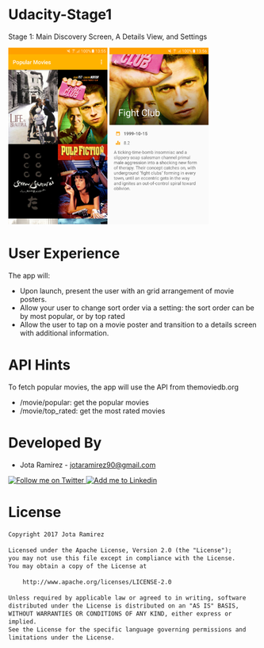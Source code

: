 # Udacity-Stage1
Stage 1: Main Discovery Screen, A Details View, and Settings

<img src="art/main.png" width="200px" height="356px" />
<img src="art/details.png" width="200px" height="356px" />

# User Experience
The app will:
* Upon launch, present the user with an grid arrangement of movie posters.
* Allow your user to change sort order via a setting: the sort order can be by most popular, or by top rated
* Allow the user to tap on a movie poster and transition to a details screen with additional information.

# API Hints
To fetch popular movies, the app will use the API from themoviedb.org
* /movie/popular: get the popular movies
* /movie/top_rated: get the most rated movies


# Developed By

* Jota Ramirez - <jotaramirez90@gmail.com>

<a href="https://twitter.com/JotaRamirez90">
  <img alt="Follow me on Twitter" src="https://image.freepik.com/iconos-gratis/twitter-logo_318-40209.jpg" height="60" width="60"/>
</a>
<a href="https://es.linkedin.com/in/josejuanramirez">
  <img alt="Add me to Linkedin" src="https://image.freepik.com/iconos-gratis/boton-del-logotipo-linkedin_318-84979.png" height="60" width="60"/>
</a>


# License
	Copyright 2017 Jota Ramirez

	Licensed under the Apache License, Version 2.0 (the "License");
	you may not use this file except in compliance with the License.
	You may obtain a copy of the License at

		http://www.apache.org/licenses/LICENSE-2.0

	Unless required by applicable law or agreed to in writing, software
	distributed under the License is distributed on an "AS IS" BASIS,
	WITHOUT WARRANTIES OR CONDITIONS OF ANY KIND, either express or implied.
	See the License for the specific language governing permissions and
	limitations under the License.
